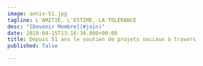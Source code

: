 ```yaml
---
image: anniv-51.jpg
tagline: L'AMITIÉ, L'ESTIME, LA TOLÉRANCE
desc: "[Devenir Membre](#join)"
date: 2018-04-15T13:16:34.000+00:00
title: Depuis 51 ans le soutien de projets sociaux à travers
published: false

---
```

